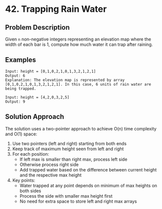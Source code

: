 # 42. Trapping Rain Water

## Problem Description
Given `n` non-negative integers representing an elevation map where the width of each bar is 1, compute how much water it can trap after raining.

## Examples
```
Input: height = [0,1,0,2,1,0,1,3,2,1,2,1]
Output: 6
Explanation: The elevation map is represented by array [0,1,0,2,1,0,1,3,2,1,2,1]. In this case, 6 units of rain water are being trapped.
```

```
Input: height = [4,2,0,3,2,5]
Output: 9
```

## Solution Approach
The solution uses a two-pointer approach to achieve O(n) time complexity and O(1) space:
1. Use two pointers (left and right) starting from both ends
2. Keep track of maximum height seen from left and right
3. For each position:
   - If left max is smaller than right max, process left side
   - Otherwise process right side
   - Add trapped water based on the difference between current height and the respective max height
4. Key points:
   - Water trapped at any point depends on minimum of max heights on both sides
   - Process the side with smaller max height first
   - No need for extra space to store left and right max arrays 